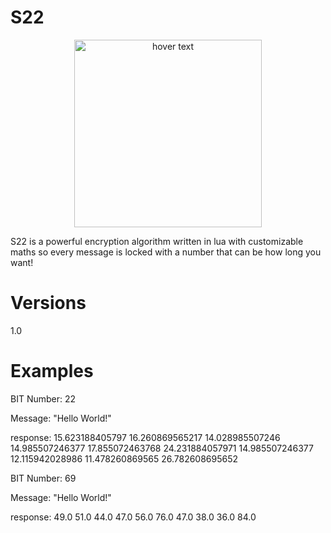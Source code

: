 # S22
<p align="center">
  <img src="https://i.imgur.com/gPW6ZsJ.png" width="300" title="hover text">
</p>

S22 is a powerful encryption algorithm written in lua with customizable maths so every message is locked with a number that can be how long you want!

# Versions
1.0

# Examples

BIT Number: 22 

Message: "Hello World!"

response: 15.623188405797 16.260869565217 14.028985507246 14.985507246377 17.855072463768 24.231884057971 14.985507246377 12.115942028986 11.478260869565 26.782608695652


BIT Number: 69 

Message: "Hello World!"

response: 49.0 51.0 44.0 47.0 56.0 76.0 47.0 38.0 36.0 84.0
